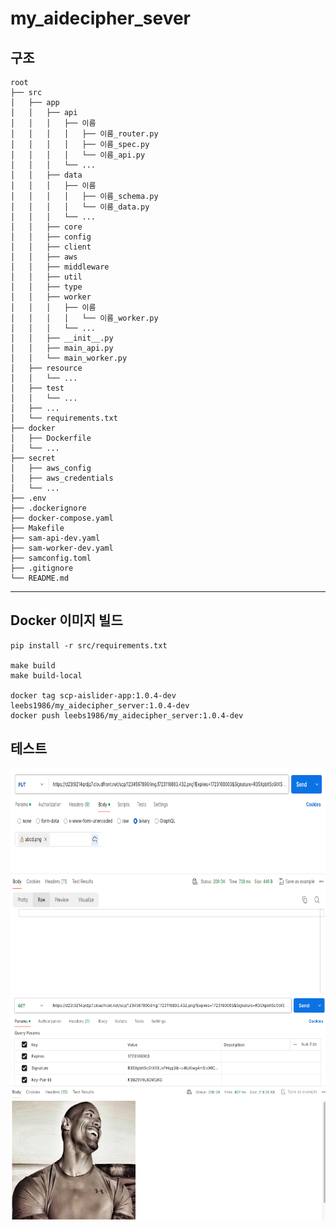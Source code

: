 # my_aidecipher_sever

## 구조
    root
    ├── src
    │   ├── app
    │   │   ├── api
    │   │   │   ├── 이름
    │   │   │   │   ├── 이름_router.py
    │   │   │   │   ├── 이름_spec.py
    │   │   │   │   └── 이름_api.py
    │   │   │   └── ...
    │   │   ├── data
    │   │   │   ├── 이름
    │   │   │   │   ├── 이름_schema.py
    │   │   │   │   └── 이름_data.py
    │   │   │   └── ...  
    │   │   ├── core
    │   │   ├── config
    │   │   ├── client
    │   │   ├── aws
    │   │   ├── middleware
    │   │   ├── util
    │   │   ├── type
    │   │   ├── worker
    │   │   │   ├── 이름
    │   │   │   │   └── 이름_worker.py
    │   │   │   └── ...  
    │   │   ├── __init__.py
    │   │   ├── main_api.py
    │   │   └── main_worker.py
    │   ├── resource
    │   │   └── ...
    │   ├── test
    │   │   └── ...
    │   ├── ...
    │   └── requirements.txt
    ├── docker
    │   ├── Dockerfile
    │   └── ...
    ├── secret
    │   ├── aws_config
    │   ├── aws_credentials
    │   └── ...
    ├── .env
    ├── .dockerignore
    ├── docker-compose.yaml
    ├── Makefile
    ├── sam-api-dev.yaml
    ├── sam-worker-dev.yaml
    ├── samconfig.toml
    ├── .gitignore
    └── README.md
---
## Docker 이미지 빌드 
```
pip install -r src/requirements.txt

make build
make build-local

docker tag scp-aislider-app:1.0.4-dev leebs1986/my_aidecipher_server:1.0.4-dev
docker push leebs1986/my_aidecipher_server:1.0.4-dev
```
## 테스트
<img src="doc/upload.png" width="640" height="360">
<img src="doc/download.png" width="640" height="360">
